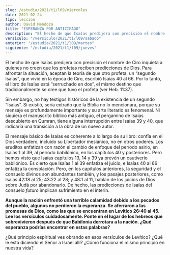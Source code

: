 ```yaml
---
slug: /estudia/2021/t1/l09/miercoles
date: 2021-02-24
tipo: leccion
author: David Mendoza
title: "ESPERANZA POR ANTICIPADO"
description: "El hecho de que Isaías predijera con precisión el nombre de Ciro inquieta a quienes no creen que los profetas reciben predicciones de Dios. Para afrontar la situación, aceptan la teoría de que otro profeta, un “segundo Isaías”, que vivió en la época de Ciro, escribió Isaías 40 al 66"
versiculo: "/versiculo/2021/t1/l09/sabado"
anterior: "/estudia/2021/t1/l09/martes"
siguiente: "/estudia/2021/t1/l09/jueves"
---
```


El hecho de que Isaías predijera con precisión el nombre de
Ciro inquieta a quienes no creen que los profetas reciben predicciones
de Dios. Para afrontar la situación, aceptan la teoría de
que otro profeta, un “segundo Isaías”, que vivió
en la época de Ciro, escribió Isaías 40 al 66. Por lo
tanto, el libro de Isaías está “serruchado en
dos”, el mismo destino que tradicionalmente se cree que tuvo el
profeta (ver Heb. 11:37).


Sin embargo, no hay testigos históricos de la existencia de un
segundo “Isaías”. Si existió, sería
extraño que la Biblia no lo mencionara, porque su mensaje es
profundamente importante y su arte literario es fenomenal. Ni siquiera
el manuscrito bíblico más antiguo, el pergamino de
Isaías descubierto en Qumran, tiene alguna interrupción
entre Isaías 39 y 40, que indicaría una transición a la
obra de un nuevo autor.


El mensaje básico de Isaías es coherente a lo largo de su
libro: confía en el Dios verdadero, incluido su Libertador
mesiánico, no en otros poderes. Los eruditos enfatizan con
razón el cambio de enfoque del período asirio, en
Isaías 1 al 39, al período babilónico, en los
capítulos 40 y posteriores. Pero hemos visto que Isaías
capítulos 13, 14 y 39 ya prevén un cautiverio
babilónico. Es cierto que Isaías 1 al 39 enfatiza el juicio,
e Isaías 40 al 66 enfatiza la consolación. Pero, en los
capítulos anteriores, la seguridad y el consuelo divinos son
abundantes también, y los pasajes posteriores, como Isaías
42:18 al 25; 43:22 al 28; y 48:1 al 11, hablan de los juicios de Dios
sobre Judá por abandonarlo. De hecho, las predicciones de
Isaías del consuelo _futuro_ implican sufrimiento en el
ínterin.


**Aunque la nación enfrentó una terrible calamidad debido a
los pecados del pueblo, algunos no perdieron la esperanza. Se
aferraron a las promesas de Dios, como las que se encuentran en
Levítico 26:40 al 45. Lee los versículos cuidadosamente.
Ponte en el lugar de los hebreos que sobrevivieron después de
que Babilonia derrotara a la nación. ¿Qué esperanza
podrías encontrar en estas palabras?**

¿Qué principio espiritual ves obrando en esos
versículos de Levítico? ¿Qué le está diciendo
el Señor a Israel allí? ¿Cómo funciona el mismo
principio en nuestra vida?
